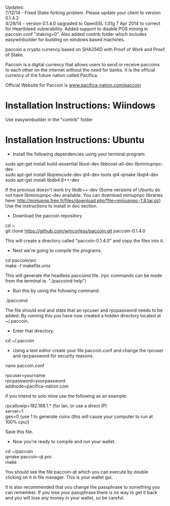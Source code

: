Updates:<br>
7/12/14 - Fixed Stake forking problem. Please update your client to version 0.1.4.2<br>
4/29/14 - version 0.1.4.0 upgraded to OpenSSL 1.01g 7 Apr 2014 to correct for Heartbleed vulnerability. Added support to disable POS mining in paccoin.conf "staking=0". Also added contrib folder which includes easywinbuilder for building on windows based machines.<br>

paccoin a crypto currency based on SHA256D with Proof of Work and Proof of Stake.
 
Paccoin is a digital currency that allows users to send or receive paccoins to each other on the internet without the need for banks. It is the official currency of the future nation called Pacifica. 

Official Website for Paccoin is www.pacifica-nation.com/paccoin

<h1>Installation Instructions: Wiindows</h1>

Use easywinbuilder in the "contrib" folder

<h1>Installation Instructions: Ubuntu</h1>

* Install the following dependencies using your terminal program:

sudo apt-get install build-essential libssl-dev libboost-all-dev libminiupnpc-dev<br>
sudo apt-get install libqrencode-dev qt4-dev-tools qt4-qmake libqt4-dev<br>
sudo apt-get install libdb4.8++-dev<br>

If the previous doesn't work try libdb++-dev
(Some versions of Ubuntu do not have libminiupnpc-dev available. You can download miniupnpc libraries here: http://miniupnp.free.fr/files/download.php?file=miniupnpc-1.8.tar.gz) Use the instructions to install in doc section.

* Download the paccoin repository

cd ~<br>
git clone https://github.com/wmcorless/paccoin.git paccoin-0.1.4.0

This will create a directory called "paccoin-0.1.4.0" and copy the files into it. 

* Next we're going to compile the programs.

cd paccoin/src<br>
make -f makefile.unix

This will generate the headless paccoind file. (rpc commands can be made from the terminal ie. "./paccoind help")

* Run this by using the following command.

./paccoind

The file should end and state that an rpcuser and rpcpassword needs to be added. By running this you have now created 
a hidden directory located at ~/.paccoin. 

* Enter that directory.

cd ~/.paccoin

* Using a text editor create your file paccoin.conf and change the rpcuser and rpcpassword for security 
reasons. 

nano paccoin.conf

rpcuser=yourname<br>
rpcpassword=yourpassword<br>
addnode=pacifica-nation.com

if you intend to solo mine use the following as an example:

rpcallowip=192.168.1.* (for lan, or use a direct IP)<br>
server=1<br>
gen=0 (use 1 to generate coins (this will cause your computer to run at 100% cpu))<br>

Save this file. 

* Now you're ready to compile and run your wallet.

cd ~/paccoin<br>
qmake paccoin-qt.pro<br>
make

You should see the file paccoin-qt which you can execute by double clicking on it in file manager. This is your wallet 
gui.

It is also recommended that you change the passphrase to something you can remember. If you lose your passphrase 
there is no way to get it back and you will lose any money in your wallet, so be careful.
